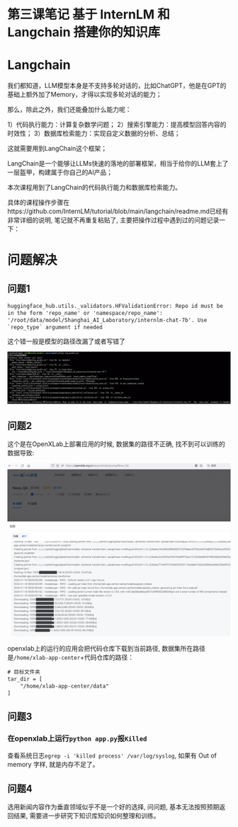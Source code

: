 # 第三课笔记 基于 InternLM 和 Langchain 搭建你的知识库



# Langchain

我们都知道，LLM模型本身是不支持多轮对话的，比如ChatGPT，他是在GPT的基础上额外加了Memory，才得以实现多轮对话的能力；

那么，除此之外，我们还能叠加什么能力呢：

1）代码执行能力：计算复杂数学问题；
2）搜索引擎能力：提高模型回答内容的时效性；
3）数据库检索能力：实现自定义数据的分析、总结；

这就需要用到LangChain这个框架；

LangChain是一个能够让LLMs快速的落地的部署框架，相当于给你的LLM套上了一层盔甲，构建属于你自己的AI产品；



本次课程用到了LangChain的代码执行能力和数据库检索能力。



具体的课程操作步骤在https://github.com/InternLM/tutorial/blob/main/langchain/readme.md已经有非常详细的说明, 笔记就不再重复粘贴了, 主要把操作过程中遇到过的问题记录一下：



# 问题解决



## 问题1



```
huggingface_hub.utils._validators.HFValidationError: Repo id must be in the form 'repo_name' or 'namespace/repo_name': '/root/data/model/Shanghai_AI_Laboratory/internlm-chat-7b'. Use `repo_type` argument if needed
```

这个错一般是模型的路径改漏了或者写错了

![](images/lesson3_1.png)



## 问题2

这个是在OpenXLab上部署应用的时候, 数据集的路径不正确, 找不到可以训练的数据导致:

![](images/lesson3_3.png)

openxlab上的运行的应用会把代码仓库下载到当前路径, 数据集所在路径是`/home/xlab-app-center`+代码仓库的路径：

```
# 目标文件夹
tar_dir = [
    "/home/xlab-app-center/data"
]
```



## 问题3



### 在openxlab上运行`python app.py`报`Killed`

查看系统日志`egrep -i 'killed process' /var/log/syslog`, 如果有 Out of memory 字样, 就是内存不足了。



## 问题4

选用新闻内容作为垂直领域似乎不是一个好的选择, 问问题, 基本无法按照预期返回结果, 需要进一步研究下知识库知识如何整理和训练。

